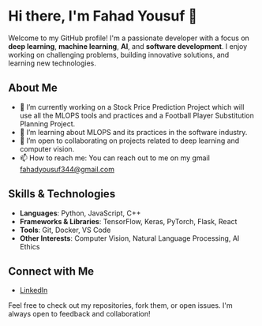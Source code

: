 # Hi there, I'm Fahad Yousuf 👋

Welcome to my GitHub profile! I'm a passionate developer with a focus on **deep learning**, **machine learning**, **AI**, and **software development**. I enjoy working on challenging problems, building innovative solutions, and learning new technologies.

## About Me

- 🔭 I’m currently working on a Stock Price Prediction Project which will use all the MLOPS tools and practices and a Football Player Substitution Planning Project.
- 🌱 I’m learning about MLOPS and its practices in the software industry.
- 👯 I’m open to collaborating on projects related to deep learning and computer vision.
- 📫 How to reach me: You can reach out to me on my gmail fahadyousuf344@gmail.com

## Skills & Technologies

- **Languages**: Python, JavaScript, C++
- **Frameworks & Libraries**: TensorFlow, Keras, PyTorch, Flask, React
- **Tools**: Git, Docker, VS Code
- **Other Interests**: Computer Vision, Natural Language Processing, AI Ethics

## Connect with Me

- [LinkedIn](https://www.linkedin.com/in/fahad-yousuf-0803581b9/)

Feel free to check out my repositories, fork them, or open issues. I'm always open to feedback and collaboration!

<!---
fahadyousuf2003/fahadyousuf2003 is a ✨ special ✨ repository because its `README.md` (this file) appears on your GitHub profile.
You can click the Preview link to take a look at your changes.
--->
